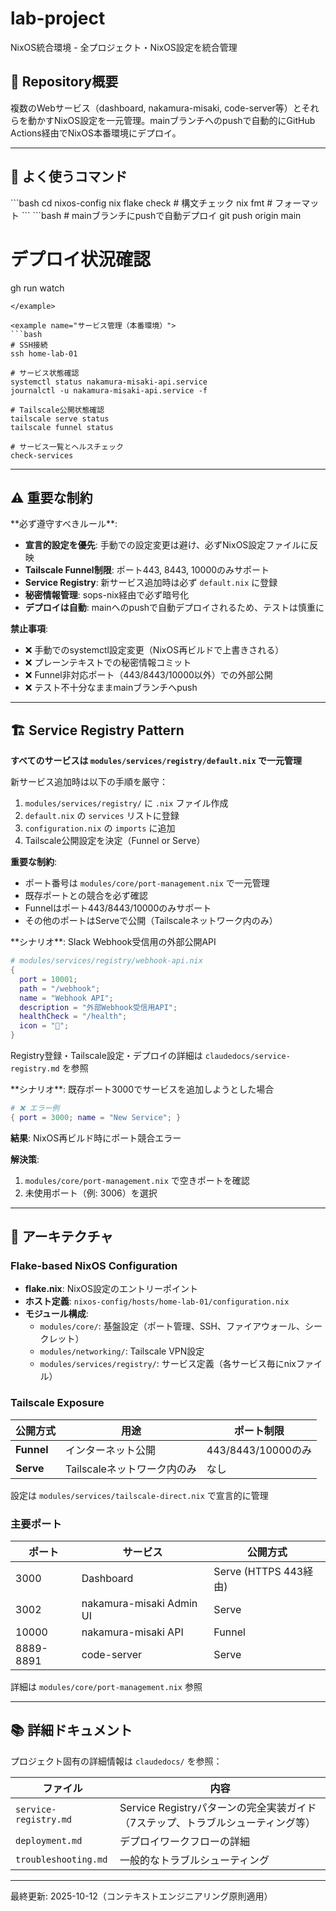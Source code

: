 # lab-project

NixOS統合環境 - 全プロジェクト・NixOS設定を統合管理

## 🎯 Repository概要

複数のWebサービス（dashboard, nakamura-misaki, code-server等）とそれらを動かすNixOS設定を一元管理。mainブランチへのpushで自動的にGitHub Actions経由でNixOS本番環境にデプロイ。

---

## 🚀 よく使うコマンド

<example name="ローカルテスト">
```bash
cd nixos-config
nix flake check  # 構文チェック
nix fmt          # フォーマット
```
</example>

<example name="デプロイ">
```bash
# mainブランチにpushで自動デプロイ
git push origin main

# デプロイ状況確認
gh run watch
```
</example>

<example name="サービス管理（本番環境）">
```bash
# SSH接続
ssh home-lab-01

# サービス状態確認
systemctl status nakamura-misaki-api.service
journalctl -u nakamura-misaki-api.service -f

# Tailscale公開状態確認
tailscale serve status
tailscale funnel status

# サービス一覧とヘルスチェック
check-services
```
</example>

---

## ⚠️ 重要な制約

<instructions>
**必ず遵守すべきルール**:

- **宣言的設定を優先**: 手動での設定変更は避け、必ずNixOS設定ファイルに反映
- **Tailscale Funnel制限**: ポート443, 8443, 10000のみサポート
- **Service Registry**: 新サービス追加時は必ず `default.nix` に登録
- **秘密情報管理**: sops-nix経由で必ず暗号化
- **デプロイは自動**: mainへのpushで自動デプロイされるため、テストは慎重に

**禁止事項**:
- ❌ 手動でのsystemctl設定変更（NixOS再ビルドで上書きされる）
- ❌ プレーンテキストでの秘密情報コミット
- ❌ Funnel非対応ポート（443/8443/10000以外）での外部公開
- ❌ テスト不十分なままmainブランチへpush
</instructions>

---

## 🏗️ Service Registry Pattern

**すべてのサービスは `modules/services/registry/default.nix` で一元管理**

<instructions>
新サービス追加時は以下の手順を厳守：

1. `modules/services/registry/` に `.nix` ファイル作成
2. `default.nix` の `services` リストに登録
3. `configuration.nix` の `imports` に追加
4. Tailscale公開設定を決定（Funnel or Serve）

**重要な制約**:
- ポート番号は `modules/core/port-management.nix` で一元管理
- 既存ポートとの競合を必ず確認
- Funnelはポート443/8443/10000のみサポート
- その他のポートはServeで公開（Tailscaleネットワーク内のみ）
</instructions>

<example name="新API追加（Funnel公開）">
**シナリオ**: Slack Webhook受信用の外部公開API

```nix
# modules/services/registry/webhook-api.nix
{
  port = 10001;
  path = "/webhook";
  name = "Webhook API";
  description = "外部Webhook受信用API";
  healthCheck = "/health";
  icon = "🔌";
}
```

Registry登録・Tailscale設定・デプロイの詳細は `claudedocs/service-registry.md` を参照
</example>

<example name="ポート競合エラー">
**シナリオ**: 既存ポート3000でサービスを追加しようとした場合

```nix
# ❌ エラー例
{ port = 3000; name = "New Service"; }
```

**結果**: NixOS再ビルド時にポート競合エラー

**解決策**:
1. `modules/core/port-management.nix` で空きポートを確認
2. 未使用ポート（例: 3006）を選択
</example>

---

## 📐 アーキテクチャ

### Flake-based NixOS Configuration

- **flake.nix**: NixOS設定のエントリーポイント
- **ホスト定義**: `nixos-config/hosts/home-lab-01/configuration.nix`
- **モジュール構成**:
  - `modules/core/`: 基盤設定（ポート管理、SSH、ファイアウォール、シークレット）
  - `modules/networking/`: Tailscale VPN設定
  - `modules/services/registry/`: サービス定義（各サービス毎にnixファイル）

### Tailscale Exposure

| 公開方式 | 用途 | ポート制限 |
|---------|------|-----------|
| **Funnel** | インターネット公開 | 443/8443/10000のみ |
| **Serve** | Tailscaleネットワーク内のみ | なし |

設定は `modules/services/tailscale-direct.nix` で宣言的に管理

### 主要ポート

| ポート | サービス | 公開方式 |
|--------|---------|---------|
| 3000 | Dashboard | Serve (HTTPS 443経由) |
| 3002 | nakamura-misaki Admin UI | Serve |
| 10000 | nakamura-misaki API | Funnel |
| 8889-8891 | code-server | Serve |

詳細は `modules/core/port-management.nix` 参照

---

## 📚 詳細ドキュメント

プロジェクト固有の詳細情報は `claudedocs/` を参照：

| ファイル | 内容 |
|---------|------|
| `service-registry.md` | Service Registryパターンの完全実装ガイド（7ステップ、トラブルシューティング等） |
| `deployment.md` | デプロイワークフローの詳細 |
| `troubleshooting.md` | 一般的なトラブルシューティング |

---

最終更新: 2025-10-12（コンテキストエンジニアリング原則適用）
